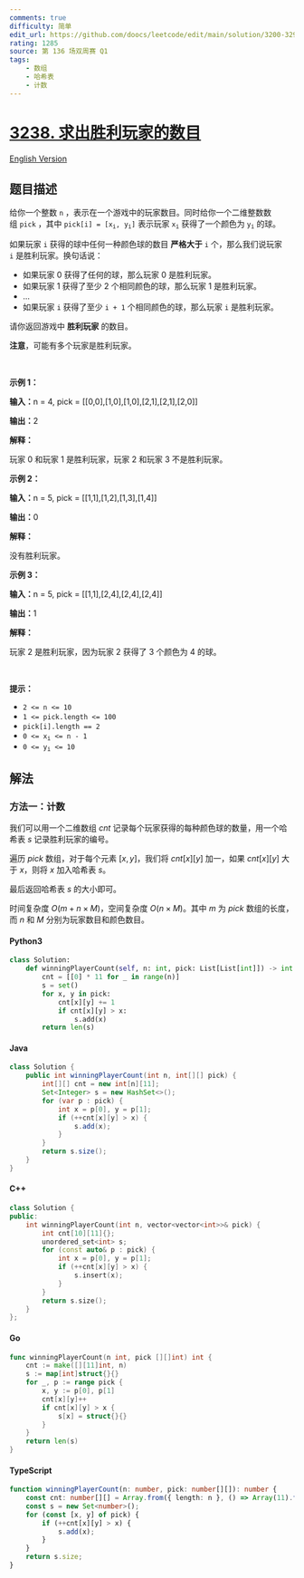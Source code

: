 ```yaml
---
comments: true
difficulty: 简单
edit_url: https://github.com/doocs/leetcode/edit/main/solution/3200-3299/3238.Find%20the%20Number%20of%20Winning%20Players/README.md
rating: 1285
source: 第 136 场双周赛 Q1
tags:
    - 数组
    - 哈希表
    - 计数
---
```


<!-- problem:start -->

# [3238. 求出胜利玩家的数目](https://leetcode.cn/problems/find-the-number-of-winning-players)

[English Version](/solution/3200-3299/3238.Find%20the%20Number%20of%20Winning%20Players/README_EN.md)

## 题目描述

<!-- description:start -->

<p>给你一个整数&nbsp;<code>n</code>&nbsp;，表示在一个游戏中的玩家数目。同时给你一个二维整数数组&nbsp;<code>pick</code>&nbsp;，其中&nbsp;<code>pick[i] = [x<sub>i</sub>, y<sub>i</sub>]</code>&nbsp;表示玩家&nbsp;<code>x<sub>i</sub></code>&nbsp;获得了一个颜色为&nbsp;<code>y<sub>i</sub></code>&nbsp;的球。</p>

<p>如果玩家 <code>i</code>&nbsp;获得的球中任何一种颜色球的数目 <strong>严格大于</strong>&nbsp;<code>i</code>&nbsp;个，那么我们说玩家 <code>i</code>&nbsp;是胜利玩家。换句话说：</p>

<ul>
	<li>如果玩家 0 获得了任何的球，那么玩家 0 是胜利玩家。</li>
	<li>如果玩家 1 获得了至少 2 个相同颜色的球，那么玩家 1 是胜利玩家。</li>
	<li>...</li>
	<li>如果玩家 <code>i</code>&nbsp;获得了至少&nbsp;<code>i + 1</code>&nbsp;个相同颜色的球，那么玩家 <code>i</code>&nbsp;是胜利玩家。</li>
</ul>

<p>请你返回游戏中 <strong>胜利玩家</strong>&nbsp;的数目。</p>

<p><strong>注意</strong>，可能有多个玩家是胜利玩家。</p>

<p>&nbsp;</p>

<p><strong class="example">示例 1：</strong></p>

<div class="example-block">
<p><span class="example-io"><b>输入：</b>n = 4, pick = [[0,0],[1,0],[1,0],[2,1],[2,1],[2,0]]</span></p>

<p><span class="example-io"><b>输出：</b>2</span></p>

<p><strong>解释：</strong></p>

<p>玩家 0 和玩家 1 是胜利玩家，玩家 2 和玩家 3 不是胜利玩家。</p>
</div>

<p><strong class="example">示例 2：</strong></p>

<div class="example-block">
<p><span class="example-io"><b>输入：</b>n = 5, pick = [[1,1],[1,2],[1,3],[1,4]]</span></p>

<p><span class="example-io"><b>输出：</b>0</span></p>

<p><strong>解释：</strong></p>

<p>没有胜利玩家。</p>
</div>

<p><strong class="example">示例 3：</strong></p>

<div class="example-block">
<p><span class="example-io"><b>输入：</b>n = 5, pick = [[1,1],[2,4],[2,4],[2,4]]</span></p>

<p><span class="example-io"><b>输出：</b>1</span></p>

<p><b>解释：</b></p>

<p>玩家 2 是胜利玩家，因为玩家 2 获得了 3 个颜色为 4 的球。</p>
</div>

<p>&nbsp;</p>

<p><strong>提示：</strong></p>

<ul>
	<li><code>2 &lt;= n &lt;= 10</code></li>
	<li><code>1 &lt;= pick.length &lt;= 100</code></li>
	<li><code>pick[i].length == 2</code></li>
	<li><code>0 &lt;= x<sub>i</sub> &lt;= n - 1 </code></li>
	<li><code>0 &lt;= y<sub>i</sub> &lt;= 10</code></li>
</ul>

<!-- description:end -->

## 解法

<!-- solution:start -->

### 方法一：计数

我们可以用一个二维数组 $\textit{cnt}$ 记录每个玩家获得的每种颜色球的数量，用一个哈希表 $\textit{s}$ 记录胜利玩家的编号。

遍历 $\textit{pick}$ 数组，对于每个元素 $[x, y]$，我们将 $\textit{cnt}[x][y]$ 加一，如果 $\textit{cnt}[x][y]$ 大于 $x$，则将 $x$ 加入哈希表 $\textit{s}$。

最后返回哈希表 $\textit{s}$ 的大小即可。

时间复杂度 $O(m + n \times M)$，空间复杂度 $O(n \times M)$。其中 $m$ 为 $\textit{pick}$ 数组的长度，而 $n$ 和 $M$ 分别为玩家数目和颜色数目。

<!-- tabs:start -->

#### Python3

```python
class Solution:
    def winningPlayerCount(self, n: int, pick: List[List[int]]) -> int:
        cnt = [[0] * 11 for _ in range(n)]
        s = set()
        for x, y in pick:
            cnt[x][y] += 1
            if cnt[x][y] > x:
                s.add(x)
        return len(s)
```

#### Java

```java
class Solution {
    public int winningPlayerCount(int n, int[][] pick) {
        int[][] cnt = new int[n][11];
        Set<Integer> s = new HashSet<>();
        for (var p : pick) {
            int x = p[0], y = p[1];
            if (++cnt[x][y] > x) {
                s.add(x);
            }
        }
        return s.size();
    }
}
```

#### C++

```cpp
class Solution {
public:
    int winningPlayerCount(int n, vector<vector<int>>& pick) {
        int cnt[10][11]{};
        unordered_set<int> s;
        for (const auto& p : pick) {
            int x = p[0], y = p[1];
            if (++cnt[x][y] > x) {
                s.insert(x);
            }
        }
        return s.size();
    }
};
```

#### Go

```go
func winningPlayerCount(n int, pick [][]int) int {
	cnt := make([][11]int, n)
	s := map[int]struct{}{}
	for _, p := range pick {
		x, y := p[0], p[1]
		cnt[x][y]++
		if cnt[x][y] > x {
			s[x] = struct{}{}
		}
	}
	return len(s)
}
```

#### TypeScript

```ts
function winningPlayerCount(n: number, pick: number[][]): number {
    const cnt: number[][] = Array.from({ length: n }, () => Array(11).fill(0));
    const s = new Set<number>();
    for (const [x, y] of pick) {
        if (++cnt[x][y] > x) {
            s.add(x);
        }
    }
    return s.size;
}
```

<!-- tabs:end -->

<!-- solution:end -->

<!-- problem:end -->
